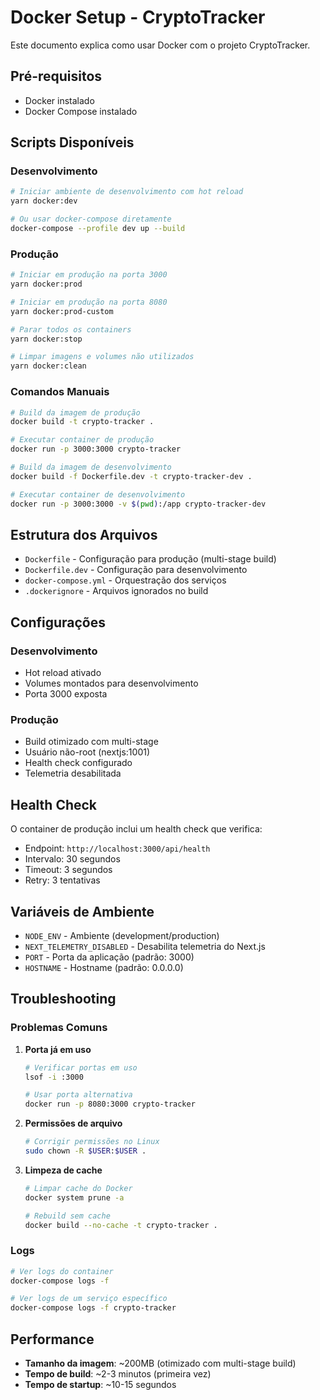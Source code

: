 # Docker Setup - CryptoTracker

Este documento explica como usar Docker com o projeto CryptoTracker.

## Pré-requisitos

- Docker instalado
- Docker Compose instalado

## Scripts Disponíveis

### Desenvolvimento

```bash
# Iniciar ambiente de desenvolvimento com hot reload
yarn docker:dev

# Ou usar docker-compose diretamente
docker-compose --profile dev up --build
```

### Produção

```bash
# Iniciar em produção na porta 3000
yarn docker:prod

# Iniciar em produção na porta 8080
yarn docker:prod-custom

# Parar todos os containers
yarn docker:stop

# Limpar imagens e volumes não utilizados
yarn docker:clean
```

### Comandos Manuais

```bash
# Build da imagem de produção
docker build -t crypto-tracker .

# Executar container de produção
docker run -p 3000:3000 crypto-tracker

# Build da imagem de desenvolvimento
docker build -f Dockerfile.dev -t crypto-tracker-dev .

# Executar container de desenvolvimento
docker run -p 3000:3000 -v $(pwd):/app crypto-tracker-dev
```

## Estrutura dos Arquivos

- `Dockerfile` - Configuração para produção (multi-stage build)
- `Dockerfile.dev` - Configuração para desenvolvimento
- `docker-compose.yml` - Orquestração dos serviços
- `.dockerignore` - Arquivos ignorados no build

## Configurações

### Desenvolvimento

- Hot reload ativado
- Volumes montados para desenvolvimento
- Porta 3000 exposta

### Produção

- Build otimizado com multi-stage
- Usuário não-root (nextjs:1001)
- Health check configurado
- Telemetria desabilitada

## Health Check

O container de produção inclui um health check que verifica:

- Endpoint: `http://localhost:3000/api/health`
- Intervalo: 30 segundos
- Timeout: 3 segundos
- Retry: 3 tentativas

## Variáveis de Ambiente

- `NODE_ENV` - Ambiente (development/production)
- `NEXT_TELEMETRY_DISABLED` - Desabilita telemetria do Next.js
- `PORT` - Porta da aplicação (padrão: 3000)
- `HOSTNAME` - Hostname (padrão: 0.0.0.0)

## Troubleshooting

### Problemas Comuns

1. **Porta já em uso**

   ```bash
   # Verificar portas em uso
   lsof -i :3000

   # Usar porta alternativa
   docker run -p 8080:3000 crypto-tracker
   ```

2. **Permissões de arquivo**

   ```bash
   # Corrigir permissões no Linux
   sudo chown -R $USER:$USER .
   ```

3. **Limpeza de cache**

   ```bash
   # Limpar cache do Docker
   docker system prune -a

   # Rebuild sem cache
   docker build --no-cache -t crypto-tracker .
   ```

### Logs

```bash
# Ver logs do container
docker-compose logs -f

# Ver logs de um serviço específico
docker-compose logs -f crypto-tracker
```

## Performance

- **Tamanho da imagem**: ~200MB (otimizado com multi-stage build)
- **Tempo de build**: ~2-3 minutos (primeira vez)
- **Tempo de startup**: ~10-15 segundos
